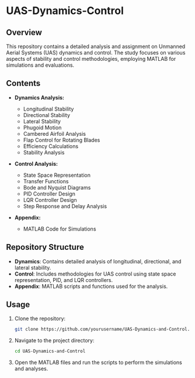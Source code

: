 # UAS-Dynamics-Control

## Overview
This repository contains a detailed analysis and assignment on Unmanned Aerial Systems (UAS) dynamics and control. The study focuses on various aspects of stability and control methodologies, employing MATLAB for simulations and evaluations.

## Contents
- **Dynamics Analysis:**
  - Longitudinal Stability
  - Directional Stability
  - Lateral Stability
  - Phugoid Motion
  - Cambered Airfoil Analysis
  - Flap Control for Rotating Blades
  - Efficiency Calculations
  - Stability Analysis

- **Control Analysis:**
  - State Space Representation
  - Transfer Functions
  - Bode and Nyquist Diagrams
  - PID Controller Design
  - LQR Controller Design
  - Step Response and Delay Analysis

- **Appendix:**
  - MATLAB Code for Simulations

## Repository Structure
- **Dynamics**: Contains detailed analysis of longitudinal, directional, and lateral stability.
- **Control**: Includes methodologies for UAS control using state space representation, PID, and LQR controllers.
- **Appendix**: MATLAB scripts and functions used for the analysis.

## Usage
1. Clone the repository:
    ```bash
    git clone https://github.com/yourusername/UAS-Dynamics-and-Control.git
    ```
2. Navigate to the project directory:
    ```bash
    cd UAS-Dynamics-and-Control
    ```
3. Open the MATLAB files and run the scripts to perform the simulations and analyses.
